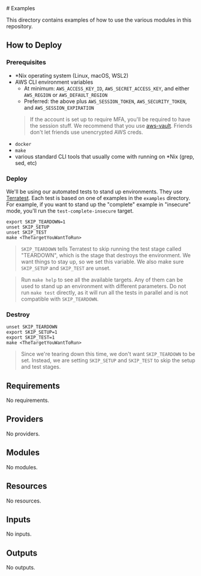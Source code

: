<!-- END_TF_DOCS --># Examples

This directory contains examples of how to use the various modules in this repository.

## How to Deploy

### Prerequisites

- *Nix operating system (Linux, macOS, WSL2)
- AWS CLI environment variables
  - At minimum: `AWS_ACCESS_KEY_ID`, `AWS_SECRET_ACCESS_KEY`, and either `AWS_REGION` or `AWS_DEFAULT_REGION`
  - Preferred: the above plus `AWS_SESSION_TOKEN`, `AWS_SECURITY_TOKEN`, and `AWS_SESSION_EXPIRATION`
  > If the account is set up to require MFA, you'll be required to have the session stuff. We recommend that you use [aws-vault](https://github.com/99designs/aws-vault). Friends don't let friends use unencrypted AWS creds.
- `docker`
- `make`
- various standard CLI tools that usually come with running on *Nix (grep, sed, etc)

### Deploy

We'll be using our automated tests to stand up environments. They use [Terratest](https://github.com/gruntwork-io/terratest). Each test is based on one of examples in the `examples` directory. For example, if you want to stand up the "complete" example in "insecure" mode, you'll run the `test-complete-insecure` target.

```shell
export SKIP_TEARDOWN=1
unset SKIP_SETUP
unset SKIP_TEST
make <TheTargetYouWantToRun>
```
> `SKIP_TEARDOWN` tells Terratest to skip running the test stage called "TEARDOWN", which is the stage that destroys the environment. We want things to stay up, so we set this variable. We also make sure `SKIP_SETUP` and `SKIP_TEST` are unset.

> Run `make help` to see all the available targets. Any of them can be used to stand up an environment with different parameters. Do not run `make test` directly, as it will run all the tests in parallel and is not compatible with `SKIP_TEARDOWN`.

### Destroy

```shell
unset SKIP_TEARDOWN
export SKIP_SETUP=1
export SKIP_TEST=1
make <TheTargetYouWantToRun>
```
> Since we're tearing down this time, we don't want `SKIP_TEARDOWN` to be set. Instead, we are setting `SKIP_SETUP` and `SKIP_TEST` to skip the setup and test stages.

<!-- BEGIN_TF_DOCS -->
## Requirements

No requirements.

## Providers

No providers.

## Modules

No modules.

## Resources

No resources.

## Inputs

No inputs.

## Outputs

No outputs.